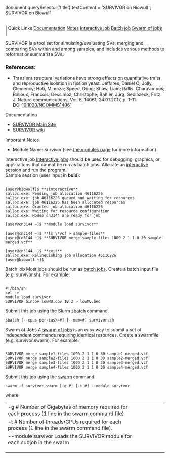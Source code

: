 

document.querySelector('title').textContent = 'SURVIVOR on Biowulf';
SURVIVOR on Biowulf


|  |
| --- |
| 
Quick Links
[Documentation](#doc)
[Notes](#notes)
[Interactive job](#int) 
[Batch job](#sbatch) 
[Swarm of jobs](#swarm) 
 |



SURVIVOR is a tool set for simulating/evaluating SVs, merging and comparing SVs within and among samples, and includes various methods to reformat or summarize SVs.



### References:


* Transient structural variations have strong effects on quantitative traits and reproductive isolation in fission yeast.
Jeffares, Daniel C; Jolly, Clemency; Hoti, Mimoza; Speed, Doug; Shaw, Liam; Rallis, Charalampos; Balloux, Francois; Dessimoz, Christophe; Bähler, Jürg; Sedlazeck, Fritz J.
Nature communications, Vol. 8, 14061, 24.01.2017, p. 1-11. DOI:[10.1038/NCOMMS14061](https://doi.org/10.1038/NCOMMS14061)


Documentation
* [SURVIVOR Main Site](https://github.com/fritzsedlazeck/SURVIVOR)
* [SURVIVOR wiki](https://github.com/fritzsedlazeck/SURVIVOR/wiki)


Important Notes
* Module Name: survivor (see [the modules page](/apps/modules.html) for more information)



Interactive job
[Interactive jobs](/docs/userguide.html#int) should be used for debugging, graphics, or applications that cannot be run as batch jobs.
Allocate an [interactive session](/docs/userguide.html#int) and run the program.   
Sample session (user input in **bold**):



```

[user@biowulf]$ **sinteractive**
salloc.exe: Pending job allocation 46116226
salloc.exe: job 46116226 queued and waiting for resources
salloc.exe: job 46116226 has been allocated resources
salloc.exe: Granted job allocation 46116226
salloc.exe: Waiting for resource configuration
salloc.exe: Nodes cn3144 are ready for job

[user@cn3144 ~]$ **module load survivor**

[user@cn3144 ~]$ **ls \*vcf > sample-files**
[user@cn3144 ~]$ **SURVIVOR merge sample-files 1000 2 1 1 0 30 sample-merged.vcf**

[user@cn3144 ~]$ **exit**
salloc.exe: Relinquishing job allocation 46116226
[user@biowulf ~]$

```


Batch job
Most jobs should be run as [batch jobs](/docs/userguide.html#submit).
Create a batch input file (e.g. survivor.sh). For example:



```

#!/bin/sh
set -e
module load survivor
SURVIVOR bincov lowMQ.cov 10 2 > lowMQ.bed

```

Submit this job using the Slurm [sbatch](/docs/userguide.html) command.



```
sbatch [--cpus-per-task=#] [--mem=#] survivor.sh
```

Swarm of Jobs 
A [swarm of jobs](/apps/swarm.html) is an easy way to submit a set of independent commands requiring identical resources.
Create a swarmfile (e.g. survivor.swarm). For example:



```

SURVIVOR merge sample1-files 1000 2 1 1 0 30 sample1-merged.vcf
SURVIVOR merge sample2-files 1000 2 1 1 0 30 sample2-merged.vcf
SURVIVOR merge sample3-files 1000 2 1 1 0 30 sample3-merged.vcf
SURVIVOR merge sample4-files 1000 2 1 1 0 30 sample4-merged.vcf

```

Submit this job using the [swarm](/apps/swarm.html) command.



```
swarm -f survivor.swarm [-g #] [-t #] --module survivor
```

where


|  |  |  |  |  |  |
| --- | --- | --- | --- | --- | --- |
| -g *#*  Number of Gigabytes of memory required for each process (1 line in the swarm command file)
 | -t *#* Number of threads/CPUs required for each process (1 line in the swarm command file).
 | --module survivor Loads the SURVIVOR module for each subjob in the swarm 
 | |
 | |
 | |








